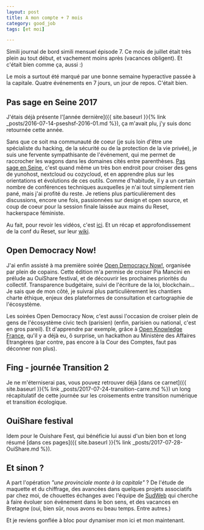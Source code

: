 ```yaml
---
layout: post
title: A mon compte + 7 mois
category: good_job
tags: [et moi]

---
```


Simili journal de bord simili mensuel épisode 7. Ce mois de juillet était très plein au tout début, et vachement moins après (vacances obligent). Et c'était bien comme ça, aussi :)

<!--more-->

Le mois a surtout été marqué par une bonne semaine hyperactive passée à la capitale. Quatre événements en 7 jours, un jour de repos. C'était bien.

## Pas sage en Seine 2017

J'étais déjà présente l'[année dernière]({{ site.baseurl }}{% link _posts/2016-07-14-pseshsf-2016-01.md %}), ça m'avait plu, j'y suis donc retournée cette année.

Sans que ce soit ma communauté de coeur (je suis loin d'être une spécialiste du hacking, de la sécurité ou de la protection de la vie privée), je suis une fervente sympathisante de l'événement, qui me permet de raccrocher les wagons dans les domaines cités entre parenthèses. [Pas sage en Seine](https://passageenseine.fr/), c'est quand même un très bon endroit pour croiser des gens de yunohost, nextcloud ou cozycloud, et en apprendre plus sur les orientations et évolutions de ces outils. Comme d'habitude, il y a un certain nombre de conférences techniques auxquelles je n'ai tout simplement rien pané,  mais j'ai profité du reste. Je retiens plus particulièrement des discussions, encore une fois, passionnées sur design et open source, et coup de coeur pour la session finale laissée aux mains du Reset, hackerspace féministe.

Au fait, pour revoir les vidéos, c'est [ici](http://data.passageenseine.org/2017/).
Et un récap et approfondissement de la conf du Reset, sur leur [wiki](https://wiki.lereset.org/confpses2017).


## Open Democracy Now!

J'ai enfin assisté à ma première soirée [Open Democracy Now!](http://opendemocracynow.net/), organisée par plein de copains. Cette édition m'a permise de croiser Pia Mancini en prélude au OuiShare festival, et de découvrir les prochaines priorités du collectif. Transparence budgétaire, suivi de l'écriture de la loi, blockchain... Je sais que de mon côté, je suivrai plus particulièrement les chantiers charte éthique, enjeux des plateformes de consultation et cartographie de l'écosystème.

Les soirées Open Democracy Now, c'est aussi l'occasion de croiser plein de gens de l'écosystème civic tech (parisien) (enfin, parisien ou national, c'est en gros pareil). Et d'apprendre par exemple, grâce à [Open Knowledge France](https://fr.okfn.org/), qu'il y a déjà eu, ô surprise, un hackathon au Ministère des Affaires Etrangères (par contre, pas encore à la Cour des Comptes, faut pas déconner non plus).

## Fing - journée Transition 2

Je ne m'éterniserai pas, vous pouvez retrouver déjà [dans ce carnet]({{ site.baseurl }}{% link _posts/2017-07-24-transition-carre.md %}) un long récapitulatif de cette journée sur les croisements entre transition numérique et transition écologique.

## OuiShare festival

Idem pour le Ouishare Fest, qui bénéficie lui aussi d'un bien bon et long résumé [dans ces pages]({{ site.baseurl }}{% link _posts/2017-07-28-OuiShare.md %}).

## Et sinon ?

A part l'opération *"une provinciale monte à la capitale"* ? De l'étude de maquette et du chiffrage, des avancées dans quelques projets associatifs par chez moi, de chouettes échanges avec l'équipe de [SudWeb](https://sudweb.fr/2017/) qui cherche à faire évoluer son événement dans le bon sens, et des vacances en Bretagne (oui, bien sûr, nous avons eu beau temps. Entre autres.)

Et je reviens gonflée à bloc pour dynamiser mon ici et mon maintenant.
